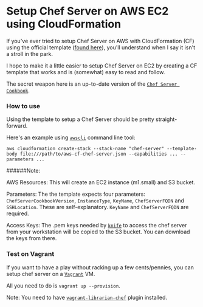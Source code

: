 Setup Chef Server on AWS EC2 using CloudFormation
=================================================

If you've ever tried to setup Chef Server on AWS with CloudFormation (CF) using the official template ([found here]( https://s3.amazonaws.com/cloudformation-templates-us-east-1/chef-server-ubuntu-configuration.template)), you'll understand when I say it isn't a stroll in the park.

I hope to make it a little easier to setup Chef Server on EC2 by creating a CF template that works and is (somewhat) easy to read and follow.

The secret weapon here is an up-to-date version of the [`Chef Server Cookbook`](https://github.com/opscode-cookbooks/chef-server).


### How to use
Using the template to setup a Chef Server should be pretty straight-forward.

Here's an example using [`awscli`](http://docs.aws.amazon.com/cli/latest/index.html) command line tool:
```
aws cloudformation create-stack --stack-name "chef-server" --template-body file:///path/to/aws-cf-chef-server.json --capabilities ... --parameters ...
```

######Note:

AWS Resources: This will create an EC2 instance (m1.small) and S3 bucket.

Parameters: The the template expects four parameters: `ChefServerCookbookVersion`, `InstanceType`, `KeyName`, `ChefServerFQDN` and `SSHLocation`. These are self-explanatory. `KeyName` and `ChefServerFQDN` are required.

Access Keys: The .pem keys needed by [`knife`](http://docs.opscode.com/knife.html) to access the chef server from your workstation will be copied to the S3 bucket. You can download the keys from there.


### Test on Vagrant
If you want to have a play without racking up a few cents/pennies, you can setup chef server on a [`Vagrant`](http://www.vagrantup.com) VM.

All you need to do is `vagrant up --provision`.

Note: You need to have [`vagrant-librarian-chef`](https://github.com/jimmycuadra/vagrant-librarian-chef) plugin installed.
